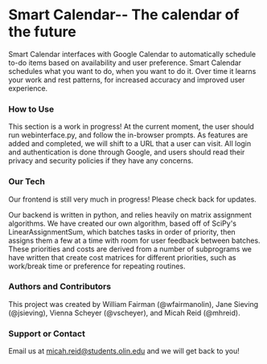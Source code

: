# Smart Calendar-- The calendar of the future
Smart Calendar interfaces with Google Calendar to automatically schedule to-do items based on availability and user preference. Smart Calendar schedules what you want to do, when you want to do it. Over time it learns your work and rest patterns, for increased accuracy and improved user experience.
### How to Use
This section is a work in progress! At the current moment, the user should run webinterface.py, and follow the in-browser prompts. As features are added and completed, we will shift to a URL that a user can visit. All login and authentication is done through Google, and users should read their privacy and security policies if they have any concerns.
### Our Tech
Our frontend is still very much in progress! Please check back for updates.

Our backend is written in python, and relies heavily on matrix assignment algorithms. We have created our own algorithm, based off of SciPy's LinearAssignmentSum, which batches tasks in order of priority, then assigns them a few at a time with room for user feedback between batches. These priorities and costs are derived from a number of subprograms we have written that create cost matrices for different priorities, such as work/break time or preference for repeating routines. 

### Authors and Contributors
This project was created by William Fairman (@wfairmanolin), Jane Sieving (@jsieving), Vienna Scheyer (@vscheyer), and Micah Reid (@mhreid).
### Support or Contact
Email us at micah.reid@students.olin.edu and we will get back to you!
